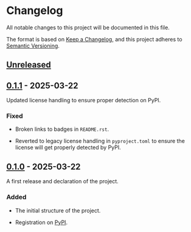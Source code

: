 # Changelog

All notable changes to this project will be documented in this file.

The format is based on [Keep a Changelog](https://keepachangelog.com/en/1.0.0/),
and this project adheres to [Semantic Versioning](https://semver.org/spec/v2.0.0.html).


## [Unreleased]


## [0.1.1] - 2025-03-22

Updated license handling to ensure proper detection on PyPI.


### Fixed

- Broken links to badges in `README.rst`.

- Reverted to legacy license handling in `pyproject.toml` to
  ensure the license will get properly detected by PyPI.


## [0.1.0] - 2025-03-22

A first release and declaration of the project.


### Added

- The initial structure of the project.

- Registration on [PyPI](https://pypi.org/project/Cambiato/0.1.0/).


[Unreleased]: https://github.com/antonlydell/Cambiato/compare/v0.1.1...HEAD
[0.1.1]: https://github.com/antonlydell/Cambiato/releases/tag/v0.1.1
[0.1.0]: https://github.com/antonlydell/Cambiato/releases/tag/v0.1.0
